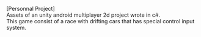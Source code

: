 [Personnal Project]</br>
Assets of an unity android multiplayer 2d project wrote in c#.</br>
This game consist of a race with drifting cars that has special control input system.</br>

